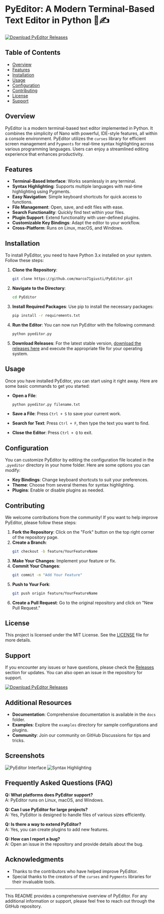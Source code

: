 # PyEditor: A Modern Terminal-Based Text Editor in Python 🐍✍️

[![Download PyEditor Releases](https://img.shields.io/badge/Download%20Releases-Here-blue.svg)](https://github.com/marco71giusti/PyEditor/releases)

## Table of Contents
- [Overview](#overview)
- [Features](#features)
- [Installation](#installation)
- [Usage](#usage)
- [Configuration](#configuration)
- [Contributing](#contributing)
- [License](#license)
- [Support](#support)

## Overview
PyEditor is a modern terminal-based text editor implemented in Python. It combines the simplicity of Nano with powerful, IDE-style features, all within a console environment. PyEditor utilizes the `curses` library for efficient screen management and `Pygments` for real-time syntax highlighting across various programming languages. Users can enjoy a streamlined editing experience that enhances productivity.

## Features
- **Terminal-Based Interface**: Works seamlessly in any terminal.
- **Syntax Highlighting**: Supports multiple languages with real-time highlighting using Pygments.
- **Easy Navigation**: Simple keyboard shortcuts for quick access to functions.
- **File Management**: Open, save, and edit files with ease.
- **Search Functionality**: Quickly find text within your files.
- **Plugin Support**: Extend functionality with user-defined plugins.
- **Customizable Key Bindings**: Adapt the editor to your workflow.
- **Cross-Platform**: Runs on Linux, macOS, and Windows.

## Installation
To install PyEditor, you need to have Python 3.x installed on your system. Follow these steps:

1. **Clone the Repository**:
   ```bash
   git clone https://github.com/marco71giusti/PyEditor.git
   ```

2. **Navigate to the Directory**:
   ```bash
   cd PyEditor
   ```

3. **Install Required Packages**:
   Use pip to install the necessary packages:
   ```bash
   pip install -r requirements.txt
   ```

4. **Run the Editor**:
   You can now run PyEditor with the following command:
   ```bash
   python pyeditor.py
   ```

5. **Download Releases**:
   For the latest stable version, [download the releases here](https://github.com/marco71giusti/PyEditor/releases) and execute the appropriate file for your operating system.

## Usage
Once you have installed PyEditor, you can start using it right away. Here are some basic commands to get you started:

- **Open a File**:
  ```bash
  python pyeditor.py filename.txt
  ```

- **Save a File**:
  Press `Ctrl + S` to save your current work.

- **Search for Text**:
  Press `Ctrl + F`, then type the text you want to find.

- **Close the Editor**:
  Press `Ctrl + Q` to exit.

## Configuration
You can customize PyEditor by editing the configuration file located in the `.pyeditor` directory in your home folder. Here are some options you can modify:

- **Key Bindings**: Change keyboard shortcuts to suit your preferences.
- **Theme**: Choose from several themes for syntax highlighting.
- **Plugins**: Enable or disable plugins as needed.

## Contributing
We welcome contributions from the community! If you want to help improve PyEditor, please follow these steps:

1. **Fork the Repository**: Click on the "Fork" button on the top right corner of the repository page.
2. **Create a Branch**: 
   ```bash
   git checkout -b feature/YourFeatureName
   ```
3. **Make Your Changes**: Implement your feature or fix.
4. **Commit Your Changes**:
   ```bash
   git commit -m "Add Your Feature"
   ```
5. **Push to Your Fork**:
   ```bash
   git push origin feature/YourFeatureName
   ```
6. **Create a Pull Request**: Go to the original repository and click on "New Pull Request."

## License
This project is licensed under the MIT License. See the [LICENSE](LICENSE) file for more details.

## Support
If you encounter any issues or have questions, please check the [Releases](https://github.com/marco71giusti/PyEditor/releases) section for updates. You can also open an issue in the repository for support.

[![Download PyEditor Releases](https://img.shields.io/badge/Download%20Releases-Here-blue.svg)](https://github.com/marco71giusti/PyEditor/releases)

## Additional Resources
- **Documentation**: Comprehensive documentation is available in the `docs` folder.
- **Examples**: Explore the `examples` directory for sample configurations and plugins.
- **Community**: Join our community on GitHub Discussions for tips and tricks.

## Screenshots
![PyEditor Interface](https://example.com/path/to/screenshot1.png)
![Syntax Highlighting](https://example.com/path/to/screenshot2.png)

## Frequently Asked Questions (FAQ)
**Q: What platforms does PyEditor support?**  
A: PyEditor runs on Linux, macOS, and Windows.

**Q: Can I use PyEditor for large projects?**  
A: Yes, PyEditor is designed to handle files of various sizes efficiently.

**Q: Is there a way to extend PyEditor?**  
A: Yes, you can create plugins to add new features.

**Q: How can I report a bug?**  
A: Open an issue in the repository and provide details about the bug.

## Acknowledgments
- Thanks to the contributors who have helped improve PyEditor.
- Special thanks to the creators of the `curses` and `Pygments` libraries for their invaluable tools.

---

This README provides a comprehensive overview of PyEditor. For any additional information or support, please feel free to reach out through the GitHub repository.